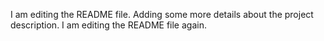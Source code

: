 I am editing the README file. Adding some more details about the project description.
I am editing the README file again.
